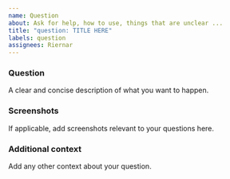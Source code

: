```yaml
---
name: Question
about: Ask for help, how to use, things that are unclear ...
title: "question: TITLE HERE"
labels: question
assignees: Riernar
---
```


### Question

A clear and concise description of what you want to happen.

### Screenshots

If applicable, add screenshots relevant to your questions here.

### Additional context

Add any other context about your question.
